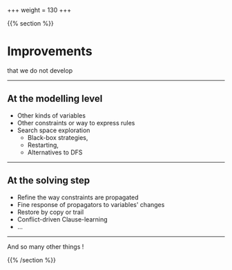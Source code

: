 +++
weight = 130
+++

{{% section %}}

# Improvements

that we do not develop

---

## At the modelling level

- Other kinds of variables
- Other constraints or way to express rules
- Search space exploration
	- Black-box strategies,
	- Restarting,
	- Alternatives to DFS
---

## At the solving step

- Refine the way constraints are propagated
- Fine response of propagators to variables' changes
- Restore by copy or trail
- Conflict-driven Clause-learning
- ...

---

And so many other things !

{{% /section %}}
